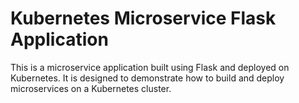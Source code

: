 <h1>Kubernetes Microservice Flask Application</h1>
<p>This is a microservice application built using Flask and deployed on Kubernetes. It is designed to demonstrate how to build and deploy microservices on a Kubernetes cluster.</p>
